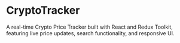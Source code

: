 # CryptoTracker
A real-time Crypto Price Tracker built with React and Redux Toolkit, featuring live price updates, search functionality, and responsive UI.
